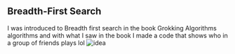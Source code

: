 ## Breadth-First Search

I was introduced to Breadth first search in the book Grokking Algorithms algorithms and with what I saw in the book I made a code that shows who in a group of friends plays lol
![idea](https://github.com/user-attachments/assets/bee84d28-05e8-4504-8733-c303b7b54b54)
